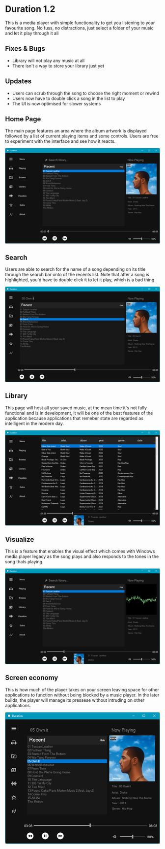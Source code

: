 # Duration 1.2

This is a media player with simple functionality to get you listening to your favourite song.
No fuss, no distractions, just select a folder of your music and let it play through it all

## Fixes & Bugs

- Library will not play any music at all
- There isn't a way to store your library just yet 

## Updates

- Users can scrub through the song to choose the right moment or rewind
- Users now have to double click a song in the list to play
- The UI is now optimised for slower systems

## Home Page

The main page features an area where the album artwork is displayed followed by a list of current playing items and some controls.
Users are free to experiment with the interface and see how it reacts.

![Image of Main Page](https://github.com/V014/Duration/blob/master/Screenshots/Main.png)

## Search

Users are able to search for the name of a song depending on its title through the search bar onto of the recents list. Note that 
after a song is highlighted, you'd have to double click it to let it play, which is a bad thing.

![Image of search feature](https://github.com/V014/Duration/blob/master/Screenshots/Search.png)

## Library

This page will host all your saved music, at the mean time it's not fully functional and is in development, it will be one of the 
best features of the application because applications that remeber state are regarded as intelligent in the modern day.

![Image of Library page](https://github.com/V014/Duration/blob/master/Screenshots/Library.png)

## Visualize

This is a feature that enables the visual effect which comes with Windows media player legacy as the song plays and also responds 
to the tones in the song thats playing.

![Image of Visualize feature that replaces artwork with waves](https://github.com/V014/Duration/blob/master/Screenshots/Visualize.png)

## Screen economy

This is how much of the player takes on your screen leaving space for other applications to function without being blocked by 
a music player. In the later builds, the player will manage its pressese without intruding on other applications.

![Smallest size the app can be](https://github.com/V014/Duration/blob/master/Screenshots/economy.png)

